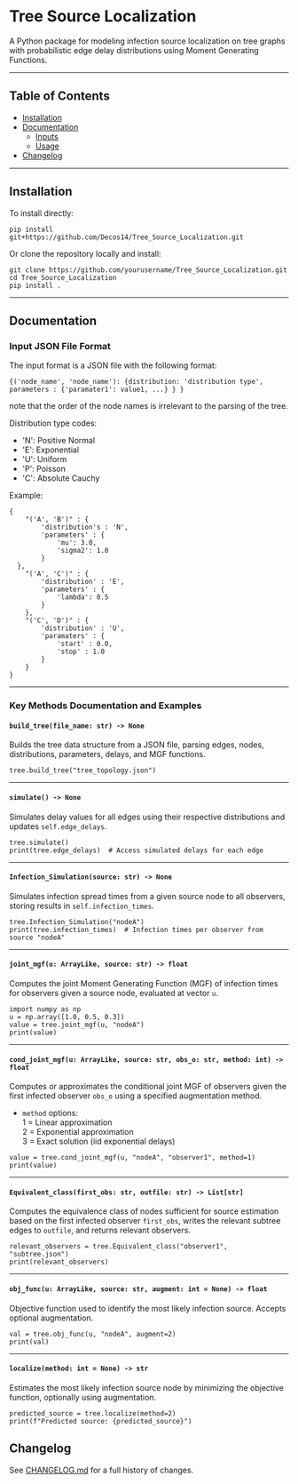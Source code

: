 # Tree Source Localization

A Python package for modeling infection source localization on tree graphs with probabilistic edge delay distributions using Moment Generating Functions.

---
## Table of Contents

- [Installation](#installation)
- [Documentation](#documentation)
  - [Inputs](#input-json-file-format)
  - [Usage](#key-methods-documentation-and-examples)
- [Changelog](#changelog)

---
## Installation
To install directly:
   ```
   pip install git+https://github.com/Decos14/Tree_Source_Localization.git
   ```
Or clone the repository locally and install:

   ```
   git clone https://github.com/yourusername/Tree_Source_Localization.git
   cd Tree_Source_Localization
   pip install .
   ```
---
## Documentation
### Input JSON File Format
The input format is a JSON file with the following format:
```
{('node_name', 'node_name'): {distribution: 'distribution type', parameters : {'paramater1': value1, ...} } }
```
note that the order of the node names is irrelevant to the parsing of the tree.

Distribution type codes:

- 'N': Positive Normal  
- 'E': Exponential  
- 'U': Uniform  
- 'P': Poisson  
- 'C': Absolute Cauchy

Example:
```
{
    "('A', 'B')" : {
        'distribution's : 'N',
        'parameters' : {
            'mu': 3.0,
            'sigma2': 1.0
        }
  },
    "('A', 'C')" : {
        'distribution' : 'E',
        'parameters' : {
            'lambda': 0.5
        }
    },
    "('C', 'D')" : {
        'distribution' : 'U',
        'paramaters' : {
            'start' : 0.0,
            'stop' : 1.0
        }
    }
}
```
---

### Key Methods Documentation and Examples

#### `build_tree(file_name: str) -> None`

Builds the tree data structure from a JSON file, parsing edges, nodes, distributions, parameters, delays, and MGF functions.

```
tree.build_tree("tree_topology.json")
```

---

#### `simulate() -> None`

Simulates delay values for all edges using their respective distributions and updates `self.edge_delays`.

```
tree.simulate()
print(tree.edge_delays)  # Access simulated delays for each edge
```

---

#### `Infection_Simulation(source: str) -> None`

Simulates infection spread times from a given source node to all observers, storing results in `self.infection_times`.

```
tree.Infection_Simulation("nodeA")
print(tree.infection_times)  # Infection times per observer from source "nodeA"
```

---

#### `joint_mgf(u: ArrayLike, source: str) -> float`

Computes the joint Moment Generating Function (MGF) of infection times for observers given a source node, evaluated at vector `u`.

```
import numpy as np
u = np.array([1.0, 0.5, 0.3])
value = tree.joint_mgf(u, "nodeA")
print(value)
```

---

#### `cond_joint_mgf(u: ArrayLike, source: str, obs_o: str, method: int) -> float`

Computes or approximates the conditional joint MGF of observers given the first infected observer `obs_o` using a specified augmentation method.

- `method` options:  
  1 = Linear approximation  
  2 = Exponential approximation  
  3 = Exact solution (iid exponential delays)

```
value = tree.cond_joint_mgf(u, "nodeA", "observer1", method=1)
print(value)
```

---

#### `Equivalent_class(first_obs: str, outfile: str) -> List[str]`

Computes the equivalence class of nodes sufficient for source estimation based on the first infected observer `first_obs`, writes the relevant subtree edges to `outfile`, and returns relevant observers.

```
relevant_observers = tree.Equivalent_class("observer1", "subtree.json")
print(relevant_observers)
```

---

#### `obj_func(u: ArrayLike, source: str, augment: int = None) -> float`

Objective function used to identify the most likely infection source. Accepts optional augmentation.

```
val = tree.obj_func(u, "nodeA", augment=2)
print(val)
```

---

#### `localize(method: int = None) -> str`

Estimates the most likely infection source node by minimizing the objective function, optionally using augmentation.

```
predicted_source = tree.localize(method=2)
print(f"Predicted source: {predicted_source}")
```

## Changelog

See [CHANGELOG.md](./CHANGELOG.md) for a full history of changes.
